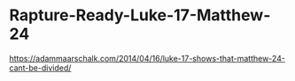 # Rapture-Ready-Luke-17-Matthew-24
https://adammaarschalk.com/2014/04/16/luke-17-shows-that-matthew-24-cant-be-divided/
